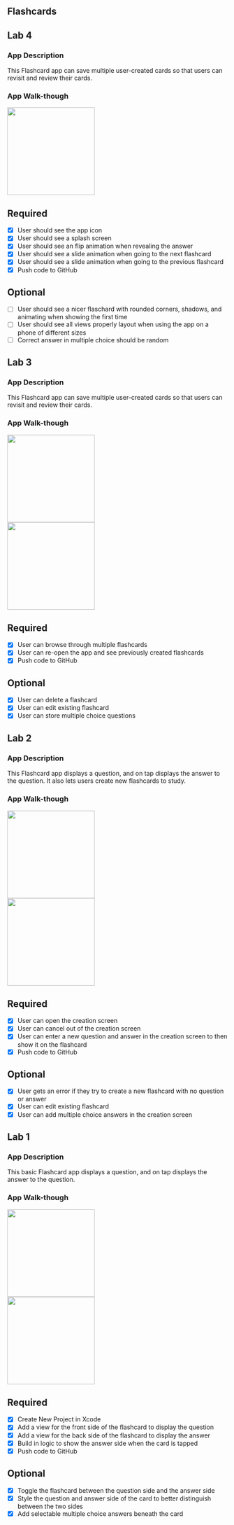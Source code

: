 ## Flashcards

## Lab 4

### App Description
This Flashcard app can save multiple user-created cards so that users can revisit and review their cards.

### App Walk-though
<img src="https://github.com/h42codes/Flashcards/raw/main/lab4.gif" width=200><br>

## Required
- [x] User should see the app icon 
- [x] User should see a splash screen
- [x] User should see an flip animation when revealing the answer
- [x] User should see a slide animation when going to the next flashcard
- [x] User should see a slide animation when going to the previous flashcard
- [x] Push code to GitHub
## Optional
- [ ] User should see a nicer flaschard with rounded corners, shadows, and animating when showing the first time
- [ ] User should see all views properly layout when using the app on a phone of different sizes
- [ ] Correct answer in multiple choice should be random

## Lab 3

### App Description
This Flashcard app can save multiple user-created cards so that users can revisit and review their cards.

### App Walk-though
<img src="https://github.com/h42codes/Flashcards/raw/main/lab3.gif" width=200><br>
<img src="https://github.com/h42codes/Flashcards/raw/main/lab3_optionals.gif" width=200><br>

## Required
- [x] User can browse through multiple flashcards
- [x] User can re-open the app and see previously created flashcards
- [x] Push code to GitHub
## Optional
- [x] User can delete a flashcard
- [x] User can edit existing flashcard
- [x] User can store multiple choice questions

## Lab 2

### App Description
This Flashcard app displays a question, and on tap displays the answer to the question. It also lets users create new flashcards to study.

### App Walk-though
<img src="https://github.com/h42codes/Flashcards/raw/main/lab2.gif" width=200><br>
<img src="https://github.com/h42codes/Flashcards/raw/main/lab2_optionals_v2.gif" width=200><br>

## Required
- [x] User can open the creation screen
- [x] User can cancel out of the creation screen
- [x] User can enter a new question and answer in the creation screen to then show it on the flashcard
- [x] Push code to GitHub
## Optional
- [x] User gets an error if they try to create a new flashcard with no question or answer
- [x] User can edit existing flashcard
- [x] User can add multiple choice answers in the creation screen

## Lab 1

### App Description
This basic Flashcard app displays a question, and on tap displays the answer to the question.

### App Walk-though
<img src="https://github.com/h42codes/Flashcards/raw/main/lab1.gif" width=200><br>
<img src="https://github.com/h42codes/Flashcards/raw/main/lab1_optionals.gif" width=200><br>

## Required
- [x] Create New Project in Xcode
- [x] Add a view for the front side of the flashcard to display the question
- [x] Add a view for the back side of the flashcard to display the answer
- [x] Build in logic to show the answer side when the card is tapped
- [x] Push code to GitHub
## Optional
- [x] Toggle the flashcard between the question side and the answer side
- [x] Style the question and answer side of the card to better distinguish between the two sides
- [x] Add selectable multiple choice answers beneath the card
